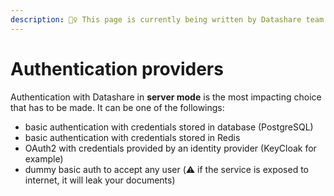 ```yaml
---
description: 👷‍♀️ This page is currently being written by Datashare team.
---
```


# Authentication providers

Authentication with Datashare in **server mode** is the most impacting choice that has to be made. It can be one of the followings:

* basic authentication with credentials stored in database (PostgreSQL)
* basic authentication with credentials stored in Redis
* OAuth2 with credentials provided by an identity provider (KeyCloak for example)
* dummy basic auth to accept any user (⚠️ if the service is exposed to internet, it will leak your documents)
